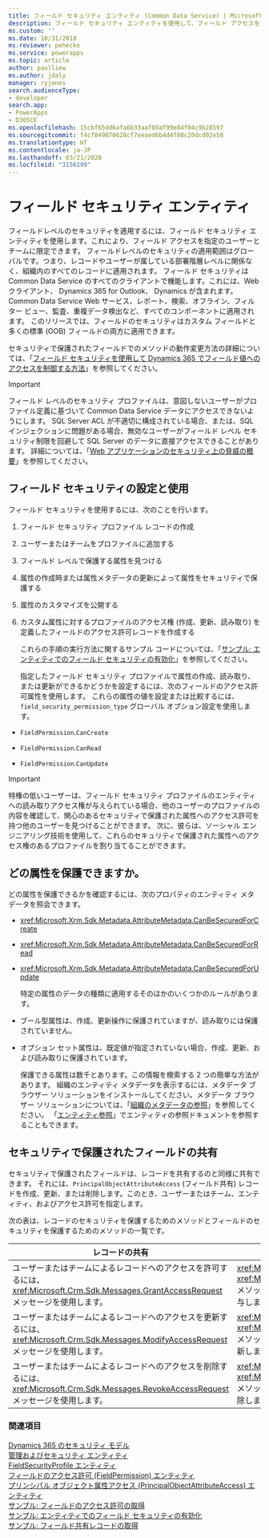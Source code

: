 ```yaml
---
title: フィールド セキュリティ エンティティ (Common Data Service) | Microsoft Docs
description: フィールド セキュリティ エンティティを使用して、フィールド アクセスを指定のユーザーとチームに限定できる、フィールドレベルのセキュリティを適用する方法について説明します。
ms.custom: ''
ms.date: 10/31/2018
ms.reviewer: pehecke
ms.service: powerapps
ms.topic: article
author: paulliew
ms.author: jdaly
manager: ryjones
search.audienceType:
- developer
search.app:
- PowerApps
- D365CE
ms.openlocfilehash: 15cbf65dd6afa6b33aaf80af99e84f04c9b28597
ms.sourcegitcommit: f4cf849070628cf7eeaed6b4d4f08c20dcd02e58
ms.translationtype: HT
ms.contentlocale: ja-JP
ms.lasthandoff: 03/21/2020
ms.locfileid: "3156199"
---
```

# <a name="field-security-entities"></a>フィールド セキュリティ エンティティ

フィールドレベルのセキュリティを適用するには、フィールド セキュリティ エンティティを使用します。これにより、フィールド アクセスを指定のユーザーとチームに限定できます。 フィールドレベルのセキュリティの適用範囲はグローバルです。つまり、レコードやユーザーが属している部署階層レベルに関係なく、組織内のすべてのレコードに適用されます。 フィールド セキュリティは Common Data Service のすべてのクライアントで機能します。これには、Web クライアント、 Dynamics 365 for Outlook、 Dynamics が含まれます。 Common Data Service Web サービス、レポート、検索、オフライン、フィルター ビュー、監査、重複データ検出など、すべてのコンポーネントに適用されます。 このリリースでは、フィールドのセキュリティはカスタム フィールドと多くの標準 (OOB) フィールドの両方に適用できます。  
  
 セキュリティで保護されたフィールドでのメソッドの動作変更方法の詳細については、「[フィールド セキュリティを使用して Dynamics 365 でフィールド値へのアクセスを制御する方法](/dynamics365/customer-engagement/developer/security-dev/use-field-security-control-access-field-values)」を参照してください。  
  
> [!IMPORTANT]
>  フィールド レベルのセキュリティ プロファイルは、意図しないユーザーがプロファイル定義に基づいて Common Data Service データにアクセスできないようにします。 SQL Server ACL が不適切に構成されている場合、または、SQL インジェクションに問題がある場合、無効なユーザーがフィールド レベル セキュリティ制限を回避して SQL Server のデータに直接アクセスできることがあります。 詳細については、「[Web アプリケーションのセキュリティ上の脅威の概要](https://msdn.microsoft.com/library/f13d73y6.aspx)」を参照してください。  
  
<a name="bkmk_setup"></a>   

## <a name="set-up-and-use-field-security"></a>フィールド セキュリティの設定と使用  
 フィールド セキュリティを使用するには、次のことを行います。  
  
1. フィールド セキュリティ プロファイル レコードの作成  
  
2. ユーザーまたはチームをプロファイルに追加する  
  
3. フィールド レベルで保護する属性を見つける  
  
4. 属性の作成時または属性メタデータの更新によって属性をセキュリティで保護する  
  
5. 属性のカスタマイズを公開する  
  
6. カスタム属性に対するプロファイルのアクセス権 (作成、更新、読み取り) を定義したフィールドのアクセス許可レコードを作成する  
  
   これらの手順の実行方法に関するサンプル コードについては、「[サンプル: エンティティでのフィールド セキュリティの有効化](/dynamics365/customer-engagement/developer/sample-enable-field-security-entity)」を参照してください。  
  
   指定したフィールド セキュリティ プロファイルで属性の作成、読み取り、または更新ができるかどうかを設定するには、次のフィールドのアクセス許可属性を使用します。 
   これらの属性の値を設定または比較するには、`field_security_permission_type` グローバル オプション設定を使用します。  
  
-   `FieldPermission`.`CanCreate`  
  
-   `FieldPermission`.`CanRead`  
  
-   `FieldPermission`.`CanUpdate`  
  
> [!IMPORTANT]
>  特権の低いユーザーは、フィールド セキュリティ プロファイルのエンティティへの読み取りアクセス権が与えられている場合、他のユーザーのプロファイルの内容を確認して、関心のあるセキュリティで保護された属性へのアクセス許可を持つ他のユーザーを見つけることができます。 次に、彼らは、ソーシャル エンジニアリング技術を使用して、これらのセキュリティで保護された属性へのアクセス権のあるプロファイルを割り当てることができます。  
  
<a name="bkmk_whichattributes"></a>   

## <a name="which-attributes-can-be-secured"></a>どの属性を保護できますか。  
 どの属性を保護できるかを確認するには、次のプロパティのエンティティ メタデータを照会できます。  
  
- <xref:Microsoft.Xrm.Sdk.Metadata.AttributeMetadata.CanBeSecuredForCreate>  
  
- <xref:Microsoft.Xrm.Sdk.Metadata.AttributeMetadata.CanBeSecuredForRead>  
  
- <xref:Microsoft.Xrm.Sdk.Metadata.AttributeMetadata.CanBeSecuredForUpdate>  
  
  特定の属性のデータの種類に適用するそのほかのいくつかのルールがあります。  
  
- ブール型属性は、作成、更新操作に保護されていますが、読み取りには保護されていません。  
  
- オプション セット属性は、既定値が指定されていない場合、作成、更新、および読み取りに保護されています。  
  
  保護できる属性は数千とあります。この情報を検索する 2 つの簡単な方法があります。 組織のエンティティ メタデータを表示するには、メタデータ ブラウザー ソリューションをインストールしてください。メタデータ ブラウザー ソリューションについては、「[組織のメタデータの参照](/dynamics365/customer-engagement/developer/browse-your-metadata)」を参照してください。 「[エンティティ参照](/dynamics365/customer-engagement/developer/about-entity-reference)」でエンティティの参照ドキュメントを参照することもできます。  
  
<a name="bkmk_sharing"></a>   
## <a name="share-secured-fields"></a>セキュリティで保護されたフィールドの共有  
 セキュリティで保護されたフィールドは、レコードを共有するのと同様に共有できます。 それには、`PrincipalObjectAttributeAccess` (フィールド共有) レコードを作成、更新、または削除します。このとき、ユーザーまたはチーム、エンティティ、およびアクセス許可を指定します。  
  
 次の表は、レコードのセキュリティを保護するためのメソッドとフィールドのセキュリティを保護するためのメソッドの一覧です。  
  
|レコードの共有|フィールド アクセスの共有|  
|--------------------|--------------------------|  
|ユーザーまたはチームによるレコードへのアクセスを許可するには、<xref:Microsoft.Crm.Sdk.Messages.GrantAccessRequest> メッセージを使用します。|<xref:Microsoft.Xrm.Sdk.Messages.CreateRequest> メッセージまたは <xref:Microsoft.Xrm.Sdk.IOrganizationService>.<xref:Microsoft.Xrm.Sdk.IOrganizationService.Create*> メソッドを使用してユーザーまたはチームに対してセキュリティ保護されたフィールド アクセス権を付与します。|  
|ユーザーまたはチームによるレコードへのアクセスを更新するには、<xref:Microsoft.Crm.Sdk.Messages.ModifyAccessRequest> メッセージを使用します。|<xref:Microsoft.Xrm.Sdk.Messages.UpdateRequest> メッセージまたは <xref:Microsoft.Xrm.Sdk.IOrganizationService>.<xref:Microsoft.Xrm.Sdk.IOrganizationService.Update*> メソッドを使用してユーザーまたはチームに対してセキュリティ保護されたフィールド アクセス権を更新します。|  
|ユーザーまたはチームによるレコードへのアクセスを削除するには、<xref:Microsoft.Crm.Sdk.Messages.RevokeAccessRequest> メッセージを使用します。|<xref:Microsoft.Xrm.Sdk.Messages.DeleteRequest> メッセージまたは <xref:Microsoft.Xrm.Sdk.IOrganizationService>.<xref:Microsoft.Xrm.Sdk.IOrganizationService.Delete*> メソッドを使用してユーザーまたはチームに対するセキュリティ保護されたフィールド アクセス権を削除します。|  
  
### <a name="see-also"></a>関連項目  
 [Dynamics 365 のセキュリティ モデル](security-model.md)   
 [管理およびセキュリティ エンティティ](/dynamics365/customer-engagement/developer/administration-security-entities)   
 [FieldSecurityProfile エンティティ](/reference/entities/fieldsecurityprofile.md)   
 [フィールドのアクセス許可 (FieldPermission) エンティティ](/reference/entities/fieldpermission.md)   
 [プリンシパル オブジェクト属性アクセス (PrincipalObjectAttributeAccess) エンティティ](/reference/entities/principalobjectattributeaccess.md)    
 [サンプル: フィールドのアクセス許可の取得](/dynamics365/customer-engagement/developer/sample-retrieve-field-permissions)   
 [サンプル: エンティティでのフィールド セキュリティの有効化](org-service/samples/enable-field-security-entity.md)   
 [サンプル: フィールド共有レコードの取得](/dynamics365/customer-engagement/developer/sample-retrieve-field-sharing-records)
